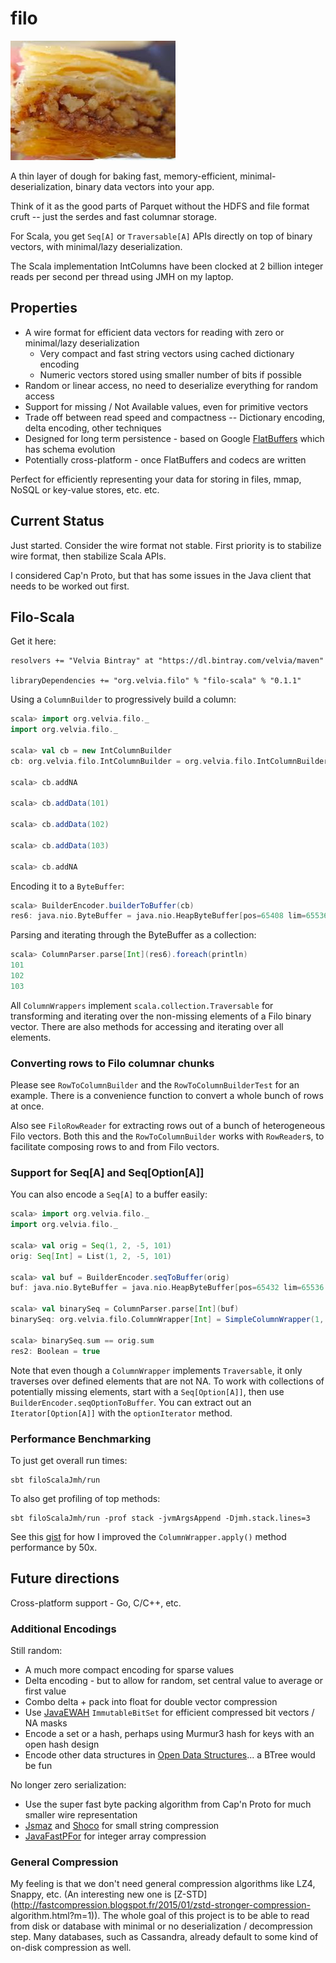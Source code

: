 # filo
![filo](Filo.jpg)

A thin layer of dough for baking fast, memory-efficient, minimal-deserialization, binary data vectors into your app.

Think of it as the good parts of Parquet without the HDFS and file format cruft -- just the serdes and fast columnar storage.

For Scala, you get `Seq[A]` or `Traversable[A]` APIs directly on top of binary vectors, with minimal/lazy deserialization.

The Scala implementation IntColumns have been clocked at 2 billion integer reads per second per thread using JMH on my laptop.

## Properties

* A wire format for efficient data vectors for reading with zero or minimal/lazy deserialization
    - Very compact and fast string vectors using cached dictionary encoding
    - Numeric vectors stored using smaller number of bits if possible
* Random or linear access, no need to deserialize everything for random access
* Support for missing / Not Available values, even for primitive vectors
* Trade off between read speed and compactness -- Dictionary encoding, delta encoding, other techniques
* Designed for long term persistence - based on Google [FlatBuffers](https://github.com/google/flatbuffers) which has schema evolution
* Potentially cross-platform - once FlatBuffers and codecs are written

Perfect for efficiently representing your data for storing in files, mmap, NoSQL or key-value stores, etc. etc.

## Current Status

Just started.  Consider the wire format not stable.  First priority is to stabilize wire format, then stabilize Scala APIs.

I considered Cap'n Proto, but that has some issues in the Java client that needs to be worked out first.

## Filo-Scala

Get it here:

    resolvers += "Velvia Bintray" at "https://dl.bintray.com/velvia/maven"

    libraryDependencies += "org.velvia.filo" % "filo-scala" % "0.1.1"

Using a `ColumnBuilder` to progressively build a column:

```scala
scala> import org.velvia.filo._
import org.velvia.filo._

scala> val cb = new IntColumnBuilder
cb: org.velvia.filo.IntColumnBuilder = org.velvia.filo.IntColumnBuilder@48cbb760

scala> cb.addNA

scala> cb.addData(101)

scala> cb.addData(102)

scala> cb.addData(103)

scala> cb.addNA
```

Encoding it to a `ByteBuffer`:

```scala
scala> BuilderEncoder.builderToBuffer(cb)
res6: java.nio.ByteBuffer = java.nio.HeapByteBuffer[pos=65408 lim=65536 cap=65536]
```

Parsing and iterating through the ByteBuffer as a collection:

```scala
scala> ColumnParser.parse[Int](res6).foreach(println)
101
102
103
```

All `ColumnWrappers` implement `scala.collection.Traversable` for transforming
and iterating over the non-missing elements of a Filo binary vector.  There are
also methods for accessing and iterating over all elements.

### Converting rows to Filo columnar chunks

Please see `RowToColumnBuilder` and the `RowToColumnBuilderTest` for an example.
There is a convenience function to convert a whole bunch of rows at once.

Also see `FiloRowReader` for extracting rows out of a bunch of heterogeneous Filo vectors.  Both this and the `RowToColumnBuilder` works with `RowReader`s, to facilitate composing rows to and from Filo vectors.

### Support for Seq[A] and Seq[Option[A]]

You can also encode a `Seq[A]` to a buffer easily:

```scala
scala> import org.velvia.filo._
import org.velvia.filo._

scala> val orig = Seq(1, 2, -5, 101)
orig: Seq[Int] = List(1, 2, -5, 101)

scala> val buf = BuilderEncoder.seqToBuffer(orig)
buf: java.nio.ByteBuffer = java.nio.HeapByteBuffer[pos=65432 lim=65536 cap=65536]

scala> val binarySeq = ColumnParser.parse[Int](buf)
binarySeq: org.velvia.filo.ColumnWrapper[Int] = SimpleColumnWrapper(1, 2, -5, 101)

scala> binarySeq.sum == orig.sum
res2: Boolean = true
```

Note that even though a `ColumnWrapper` implements `Traversable`, it only
traverses over defined elements that are not NA.  To work with collections of
potentially missing elements, start with a `Seq[Option[A]]`, then use
`BuilderEncoder.seqOptionToBuffer`.  You can extract out an
`Iterator[Option[A]]` with the `optionIterator` method.

### Performance Benchmarking

To just get overall run times:

    sbt filoScalaJmh/run

To also get profiling of top methods:

    sbt filoScalaJmh/run -prof stack -jvmArgsAppend -Djmh.stack.lines=3

See this [gist](https://gist.github.com/velvia/213b837c6e02c4982a9a) for how I improved the `ColumnWrapper.apply()` method performance by 50x.
 
## Future directions

Cross-platform support - Go, C/C++, etc.

### Additional Encodings

Still random:
* A much more compact encoding for sparse values
* Delta encoding - but to allow for random, set central value to average or first value
* Combo delta + pack into float for double vector compression
* Use [JavaEWAH](https://github.com/lemire/javaewah) `ImmutableBitSet` for efficient compressed bit vectors / NA masks
* Encode a set or a hash, perhaps using Murmur3 hash for keys with an open hash design
* Encode other data structures in [Open Data Structures](http://opendatastructures.org/)... a BTree would be fun

No longer zero serialization:
* Use the super fast byte packing algorithm from Cap'n Proto for much smaller wire representation
* [Jsmaz](https://github.com/RyanAD/jsmaz) and [Shoco](http://ed-von-schleck.github.io/shoco/) for small string compression
* [JavaFastPFor](https://github.com/lemire/JavaFastPFOR) for integer array compression

### General Compression

My feeling is that we don't need general compression algorithms like LZ4,
Snappy, etc.  (An interesting new one is
[Z-STD](http://fastcompression.blogspot.fr/2015/01/zstd-stronger-compression-
algorithm.html?m=1)).  The whole goal of this project is to be able to read from
disk or database with minimal or no deserialization / decompression step.  Many
databases, such as Cassandra, already default to some kind of on-disk
compression as well.
